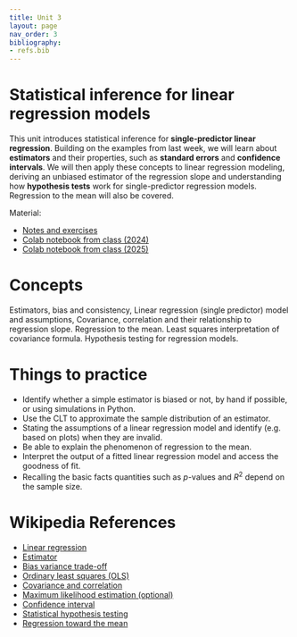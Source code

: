 ```yaml
---
title: Unit 3
layout: page
nav_order: 3
bibliography:
- refs.bib
---
```


# Statistical inference for linear regression models


This unit introduces statistical inference for **single‑predictor linear regression**. Building on the examples from last week, we will learn about **estimators** and their properties, such as **standard errors** and **confidence intervals**. We will then apply these concepts to linear regression modeling, deriving an unbiased estimator of the regression slope and understanding how **hypothesis tests** work for single-predictor regression models. Regression to the mean will also be covered.

Material: 
- [Notes and exercises](/public/latex_notes/unit3/unit3.pdf)
- [Colab notebook from class (2024)](https://colab.research.google.com/drive/1_4zOruAWfJ3HQoIf9sjefk3z0APko94-?usp=sharing)
- [Colab notebook from class (2025)](https://colab.research.google.com/drive/1QZUXeu7-QhJ0X1mKIEN4ZiTplmdWbqfv?usp=sharing)

# Concepts
Estimators, bias and consistency, Linear regression (single predictor) model and assumptions, Covariance, correlation and their relationship to regression slope. Regression to the mean.  Least squares interpretation of covariance formula. Hypothesis testing for regression models. 


# Things to practice
- Identify whether a simple estimator is biased or not, by hand if possible, or using simulations in Python.  
- Use the CLT to approximate the sample distribution of an estimator. 
- Stating the assumptions of a linear regression model and identify (e.g. based on plots) when they are invalid. 
- Be able to explain the phenomenon of regression to the mean. 
- Interpret the output of a fitted linear regression model and access the goodness of fit. 
- Recalling the basic facts quantities such as $p$-values and $R^2$ depend on the sample size. 

# Wikipedia References
- [Linear regression](https://en.wikipedia.org/wiki/Linear_regression)
- [Estimator](https://en.wikipedia.org/wiki/Estimator)
- [Bias variance trade-off](https://en.wikipedia.org/wiki/Bias%E2%80%93variance_tradeoff)
- [Ordinary least squares (OLS)](https://en.wikipedia.org/wiki/Ordinary_least_squares)
- [Covariance and correlation](https://en.wikipedia.org/wiki/Covariance_and_correlation)
- [Maximum likelihood estimation (optional)](https://en.wikipedia.org/wiki/Maximum_likelihood_estimation)
- [Confidence interval](https://en.wikipedia.org/wiki/Confidence_interval)
- [Statistical hypothesis testing](https://en.wikipedia.org/wiki/Statistical_hypothesis_testing)
- [Regression toward the mean](https://en.wikipedia.org/wiki/Regression_toward_the_mean)
